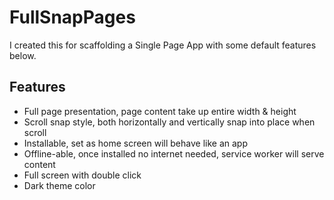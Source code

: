 # FullSnapPages
I created this for scaffolding a Single Page App with some default features below.

## Features
- Full page presentation, page content take up entire width & height
- Scroll snap style, both horizontally and vertically snap into place when scroll
- Installable, set as home screen will behave like an app
- Offline-able, once installed no internet needed, service worker will serve content
- Full screen with double click
- Dark theme color
